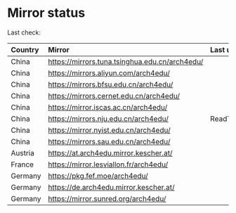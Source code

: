 <script src="./time.js"></script>
# Mirror status
Last check: <script type="text/javascript">localize(1714912328.4166718);</script>

|Country|Mirror|Last update|
|:------|:-----|:----------|
|China|https://mirrors.tuna.tsinghua.edu.cn/arch4edu/|<script type="text/javascript">localize(1714890696);</script>|
|China|https://mirrors.aliyun.com/arch4edu/|<script type="text/javascript">localize(1714890696);</script>|
|China|https://mirrors.bfsu.edu.cn/arch4edu/|<script type="text/javascript">localize(1714890696);</script>|
|China|https://mirrors.cernet.edu.cn/arch4edu/|<script type="text/javascript">localize(1714890696);</script>|
|China|https://mirror.iscas.ac.cn/arch4edu/|<script type="text/javascript">localize(1714847501);</script>|
|China|https://mirrors.nju.edu.cn/arch4edu/|ReadTimeout|
|China|https://mirror.nyist.edu.cn/arch4edu/|<script type="text/javascript">localize(1714847501);</script>|
|China|https://mirrors.sau.edu.cn/arch4edu/|<script type="text/javascript">localize(1714890696);</script>|
|Austria|https://at.arch4edu.mirror.kescher.at/|<script type="text/javascript">localize(1714890696);</script>|
|France|https://mirror.lesviallon.fr/arch4edu/|<script type="text/javascript">localize(1714847501);</script>|
|Germany|https://pkg.fef.moe/arch4edu/|<script type="text/javascript">localize(1714890696);</script>|
|Germany|https://de.arch4edu.mirror.kescher.at/|<script type="text/javascript">localize(1714890696);</script>|
|Germany|https://mirror.sunred.org/arch4edu/|<script type="text/javascript">localize(1714890696);</script>|

<script src="./tablefilter/tablefilter.js"></script>
<script src="./table.js"></script>
